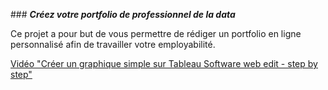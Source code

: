 ### ***Créez votre portfolio de professionnel de la data***

Ce projet a pour but de vous permettre de rédiger un portfolio en ligne personnalisé afin de travailler votre employabilité.

[Vidéo "Créer un graphique simple sur Tableau Software web edit - step by step"](https://www.youtube.com/watch?v=lCPP3Up25JM&t=85s)
